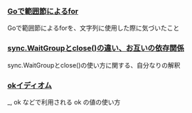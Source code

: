 ### [Goで範囲節によるfor](https://github.com/DaisukeKarasawa/go/tree/master/for_range)

Goで範囲節によるforを、文字列に使用した際に気づいたこと

### [sync.WaitGroupとclose()の違い、お互いの依存関係](https://github.com/DaisukeKarasawa/go/tree/master/goroutine_prg)

sync.WaitGroupとclose()の使い方に関する、自分なりの解釈

### [okイディオム]()

_, ok などで利用される ok の値の使い方